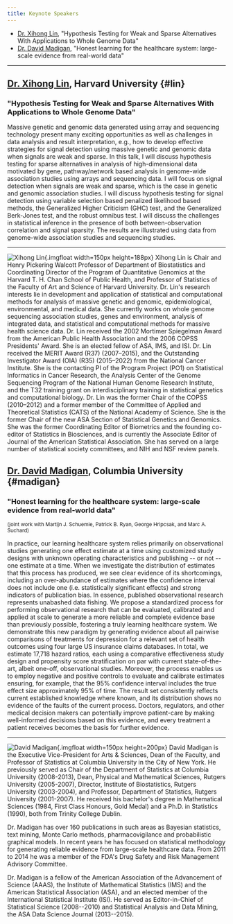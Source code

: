 ```yaml
---
title: Keynote Speakers
---
```


* [Dr. Xihong Lin](#lin), "Hypothesis Testing for Weak and Sparse
  Alternatives With Applications to Whole Genome Data"
* [Dr. David Madigan](#madigan), "Honest learning for the healthcare
  system: large-scale evidence from real-world data"

-----

## [Dr. Xihong Lin](https://www.hsph.harvard.edu/xihong-lin/), Harvard University {#lin}

### "Hypothesis Testing for Weak and Sparse Alternatives With Applications to Whole Genome Data"

Massive genetic and genomic data generated using array and sequencing
technology present many exciting opportunities as well as challenges
in data analysis and result interpretation, e.g., how to develop
effective strategies for signal detection using massive genetic and
genomic data when signals are weak and sparse. In this talk, I will
discuss hypothesis testing for sparse alternatives in analysis of
high-dimensional data motivated by gene, pathway/network based
analysis in genome-wide association studies using arrays and
sequencing data. I will focus on signal detection when signals are
weak and sparse, which is the case in genetic and genomic association
studies. I will discuss hypothesis testing for signal detection using
variable selection based penalized likelihood based methods, the
Generalized Higher Criticism (GHC) test, and the Generalized
Berk-Jones test, and the robust omnibus test. I will discuss the
challenges in statistical inference in the presence of both
between-observation correlation and signal sparsity. The results are
illustrated using data from genome-wide association studies and
sequencing studies.

-----

![Xihong Lin](lin.jpg){.imgfloat width=150px height=188px} Xihong
Lin is Chair and Henry Pickering Walcott Professor of Department
of Biostatistics and Coordinating Director of the Program of
Quantitative Genomics at the Harvard T. H. Chan School of Public
Health, and Professor of Statistics of the Faculty of Art and
Science of Harvard University. Dr. Lin's research interests lie in
development and application of statistical and computational
methods for analysis of massive genetic and genomic,
epidemiological, environmental, and medical data. She currently
works on whole genome sequencing association studies, genes and
environment, analysis of integrated data, and statistical and
computational methods for massive health science data. Dr. Lin
received the 2002 Mortimer Spiegelman Award from the American
Public Health Association and the 2006 COPSS Presidents'
Award. She is an elected fellow of ASA, IMS, and ISI. Dr. Lin
received the MERIT Award (R37) (2007&ndash;2015), and the
Outstanding Investigator Award (OIA) (R35) (2015&ndash;2022) from
the National Cancer Institute. She is the contacting PI of the
Program Project (PO1) on Statistical Informatics in Cancer
Research, the Analysis Center of the Genome Sequencing Program of
the National Human Genome Research Institute, and the T32 training
grant on interdisciplinary training in statistical genetics and
computational biology. Dr. Lin was the former Chair of the COPSS
(2010&ndash;2012) and a former member of the Committee of Applied
and Theoretical Statistics (CATS) of the National Academy of
Science. She is the former Chair of the new ASA Section of
Statistical Genetics and Genomics. She was the former Coordinating
Editor of Biometrics and the founding co-editor of Statistics in
Biosciences, and is currently the Associate Editor of Journal of
the American Statistical Association. She has served on a large
number of statistical society committees, and NIH and NSF review
panels.

## [Dr. David Madigan](http://www.stat.columbia.edu/~madigan/), Columbia University {#madigan}

### "Honest learning for the healthcare system: large-scale evidence from real-world data"

<small>(joint work with Martijn J. Schuemie, Patrick B. Ryan, George
Hripcsak, and Marc A. Suchard)</small>

In practice, our learning healthcare system relies primarily on
observational studies generating one effect estimate at a time using
customized study designs with unknown operating characteristics and
publishing -- or not -- one estimate at a time. When we investigate
the distribution of estimates that this process has produced, we see
clear evidence of its shortcomings, including an over-abundance of
estimates where the confidence interval does not include one
(i.e. statistically significant effects) and strong indicators of
publication bias. In essence, published observational research
represents unabashed data fishing. We propose a standardized process
for performing observational research that can be evaluated,
calibrated and applied at scale to generate a more reliable and
complete evidence base than previously possible, fostering a truly
learning healthcare system. We demonstrate this new paradigm by
generating evidence about all pairwise comparisons of treatments for
depression for a relevant set of health outcomes using four large US
insurance claims databases. In total, we estimate 17,718 hazard
ratios, each using a comparative effectiveness study design and
propensity score stratification on par with current state-of-the-art,
albeit one-off, observational studies. Moreover, the process enables
us to employ negative and positive controls to evaluate and calibrate
estimates ensuring, for example, that the 95% confidence interval
includes the true effect size approximately 95% of time. The result
set consistently reflects current established knowledge where known,
and its distribution shows no evidence of the faults of the current
process. Doctors, regulators, and other medical decision makers can
potentially improve patient-care by making well-informed decisions
based on this evidence, and every treatment a patient receives becomes
the basis for further evidence.

-----

![David Madigan](madigan.jpg){.imgfloat width=150px height=200px}
David Madigan is the Executive Vice-President for Arts & Sciences,
Dean of the Faculty, and Professor of Statistics at Columbia
University in the City of New York. He previously served as Chair of
the Department of Statistics at Columbia University (2008-2013), Dean,
Physical and Mathematical Sciences, Rutgers University (2005-2007),
Director, Institute of Biostatistics, Rutgers University (2003-2004),
and Professor, Department of Statistics, Rutgers University
(2001-2007).  He received his bachelor's degree in Mathematical
Sciences (1984, First Class Honours, Gold Medal) and a Ph.D. in
Statistics (1990), both from Trinity College Dublin.

Dr. Madigan has over 160 publications in such areas as Bayesian statistics,
text mining, Monte Carlo methods, pharmacovigilance and probabilistic
graphical models. In recent years he has focused on statistical
methodology for generating reliable evidence from large-scale
healthcare data. From 2011 to 2014 he was a member of the FDA's
Drug Safety and Risk Management Advisory Committee.

Dr. Madigan is a fellow of the American Association of the Advancement
of Science (AAAS), the Institute of Mathematical Statistics (IMS) and
the American Statistical Association (ASA), and an elected member of
the International Statistical Institute (ISI).  He served as
Editor-in-Chief of Statistical Science (2008--2010) and Statistical
Analysis and Data Mining, the ASA Data Science Journal (2013--2015).

